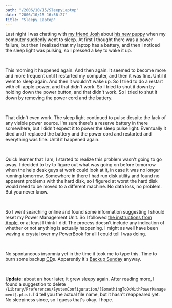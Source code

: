 ```yaml
---
path: "/2006/10/15/SleepyLaptop" 
date: "2006/10/15 16:56:27" 
title: "Sleepy Laptop" 
---
```

<p>Last night I was chatting with <a href="http://www.josh-miller.com/">my friend Josh</a> about <a href="http://www.josh-miller.com/flint/PICT0003.jpg">his new puppy</a> when my computer suddenly went to sleep. At first I thought there was a power failure, but then I realized that my laptop has a battery, and then I noticed the sleep light was pulsing, so I pressed a key to wake it up.</p><br><p>This morning it happened again. And then again. It seemed to become more and more frequent until I restarted my computer, and then it was fine. Until it went to sleep again. And then it wouldn't wake up. So I tried to do a restart with ctl-apple-power, and that didn't work. So I tried to shut it down by holding down the power button, and that didn't work. So I tried to shut it down by removing the power cord and the battery.</p><br><p>That didn't even work. The sleep light continued to pulse despite the lack of any visible power source. I'm sure there's a reserve battery in there somewhere, but I didn't expect it to power the sleep pulse light. Eventually it died and I replaced the battery and the power cord and restarted and everything was fine. Until it happened again.</p><br><p>Quick learner that I am, I started to realize this problem wasn't going to go away. I decided to try to figure out what was going on before tomorrow when the help desk guys at work could look at it, in case it was no longer running tomorrow. Somewhere in there I had run disk utility and found no apparent problems with the hard disk, so I figured at worst the hard disk would need to be moved to a different machine. No data loss, no problem. But you never know.</p><br><p>So I went searching online and found some information suggesting I should reset my Power Management Unit. So I followed <a href="http://docs.info.apple.com/article.html?artnum=14449">the instructions from Apple</a>, or at least I think I did. The process doesn't include any indication of whether or not anything is actually happening. I might as well have been waving a crystal over my PowerBook for all I could tell I was doing.</p><br><p>No spontaneous insomnia yet in the time it took me to type this. Time to burn some backup <abbr title="Compact Disc">CD</abbr>s. Apparently it's <a href="http://alwinism.org/Archives/2006/September2006/BadtimesonBackupSunday.html">Backup Sunday</a> anyway.</p><br><p><strong>Update</strong>: about an hour later, it grew sleepy again. After reading more, I found a suggestion to delete <code>/Library/Preferences/SystemConfiguration/[SomethingToDoWithPowerManagement].plist</code>. I'd tell you the actual file name, but it hasn't reappeared yet. No sleepiness since, so I guess that's okay. I hope.</p>